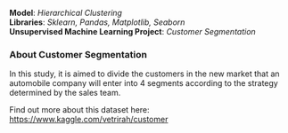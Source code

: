 **Model**: *Hierarchical Clustering*  
**Libraries**: *Sklearn, Pandas, Matplotlib, Seaborn*  
**Unsupervised Machine Learning Project**: *Customer Segmentation*  

### About Customer Segmentation     
In this study, it is aimed to divide the customers in the new market that an automobile company will enter into 4 segments according to the strategy determined by the sales team. 

Find out more about this dataset here: https://www.kaggle.com/vetrirah/customer 

